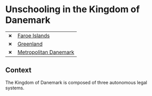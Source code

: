 # Unschooling in the Kingdom of Danemark

| | |
|-|-|
| __✗__ | [Faroe Islands](Faroe-Islands.md) |
| __✗__ | [Greenland](Greenland.md) |
| __✗__ | [Metropolitan Danemark](Danemark.md) |

## Context

The Kingdom of Danemark is composed of three autonomous legal systems.
